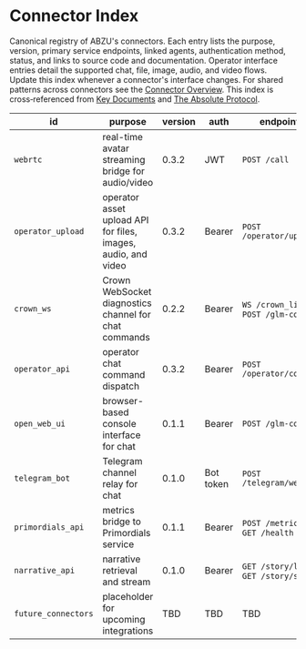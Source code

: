 # Connector Index

Canonical registry of ABZU's connectors. Each entry lists the purpose, version, primary service endpoints, linked agents, authentication method, status, and links to source code and documentation. Operator interface entries detail the supported chat, file, image, audio, and video flows. Update this index whenever a connector's interface changes. For shared patterns across connectors see the [Connector Overview](README.md). This index is cross‑referenced from [Key Documents](../KEY_DOCUMENTS.md) and [The Absolute Protocol](../The_Absolute_Protocol.md).

| id | purpose | version | auth | endpoints | linked agents | status | code | docs |
| --- | --- | --- | --- | --- | --- | --- | --- | --- |
| `webrtc` | real-time avatar streaming bridge for audio/video | 0.3.2 | JWT | `POST /call` | Nazarick Web Console | Experimental | [connectors/webrtc_connector.py](../../connectors/webrtc_connector.py) | [nazarick_web_console.md](../nazarick_web_console.md) |
| `operator_upload` | operator asset upload API for files, images, audio, and video | 0.3.2 | Bearer | `POST /operator/upload` | RAZAR | Experimental | [operator_api.py](../../operator_api.py) | [operator_protocol.md](../operator_protocol.md) |
| `crown_ws` | Crown WebSocket diagnostics channel for chat commands | 0.2.2 | Bearer | `WS /crown_link`, `POST /glm-command` | Crown | Experimental | [razar/crown_link.py](../../razar/crown_link.py) | [RAZAR_AGENT.md](../RAZAR_AGENT.md) |
| `operator_api` | operator chat command dispatch | 0.3.2 | Bearer | `POST /operator/command` | Orchestration Master | Experimental | [operator_api.py](../../operator_api.py) | [operator_protocol.md](../operator_protocol.md) |
| `open_web_ui` | browser-based console interface for chat | 0.1.1 | Bearer | `POST /glm-command` | Crown | Experimental | [server.py](../../server.py) | [open_web_ui.md](../open_web_ui.md) |
| `telegram_bot` | Telegram channel relay for chat | 0.1.0 | Bot token | `POST /telegram/webhook` | Nazarick Agents | Experimental | [communication/telegram_bot.py](../../communication/telegram_bot.py) | [communication_interfaces.md](../communication_interfaces.md) |
| `primordials_api` | metrics bridge to Primordials service | 0.1.1 | Bearer | `POST /metrics`, `GET /health` | Primordials | Experimental | [connectors/primordials_api.py](../../connectors/primordials_api.py) | [primordials_service.md](../primordials_service.md) |
| `narrative_api` | narrative retrieval and stream | 0.1.0 | Bearer | `GET /story/log`, `GET /story/stream` | vector_memory | Experimental | [narrative_api.py](../../narrative_api.py) | [nazarick_narrative_system.md](../nazarick_narrative_system.md) |
| `future_connectors` | placeholder for upcoming integrations | TBD | TBD | TBD | TBD | Planned | N/A | [README.md](README.md) |
